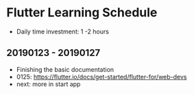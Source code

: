 # Flutter Learning Schedule
- Daily time investment: 1 -2 hours

## 20190123 - 20190127
- Finishing the basic documentation
- 0125: https://flutter.io/docs/get-started/flutter-for/web-devs
- next: more in start app
